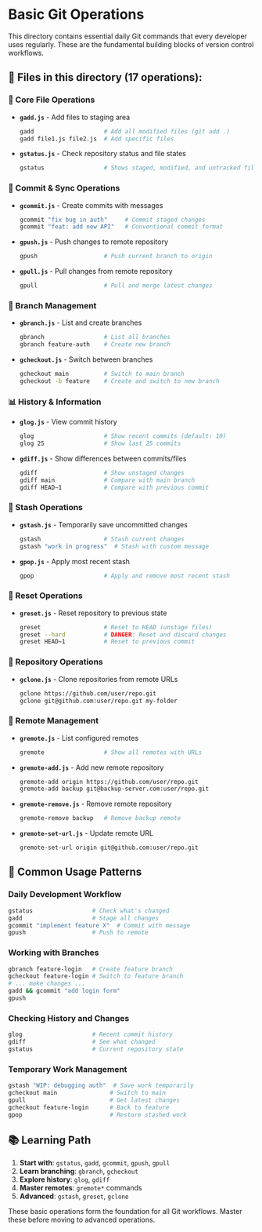# Basic Git Operations

This directory contains essential daily Git commands that every developer uses regularly. These are the fundamental building blocks of version control workflows.

## 📁 Files in this directory (17 operations):

### 📝 Core File Operations
- **`gadd.js`** - Add files to staging area
  ```bash
  gadd                    # Add all modified files (git add .)
  gadd file1.js file2.js  # Add specific files
  ```
- **`gstatus.js`** - Check repository status and file states
  ```bash
  gstatus                 # Shows staged, modified, and untracked files
  ```

### 💾 Commit & Sync Operations
- **`gcommit.js`** - Create commits with messages
  ```bash
  gcommit "fix bug in auth"     # Commit staged changes
  gcommit "feat: add new API"   # Conventional commit format
  ```
- **`gpush.js`** - Push changes to remote repository
  ```bash
  gpush                   # Push current branch to origin
  ```
- **`gpull.js`** - Pull changes from remote repository
  ```bash
  gpull                   # Pull and merge latest changes
  ```

### 🌿 Branch Management
- **`gbranch.js`** - List and create branches
  ```bash
  gbranch                 # List all branches
  gbranch feature-auth    # Create new branch
  ```
- **`gcheckout.js`** - Switch between branches
  ```bash
  gcheckout main          # Switch to main branch
  gcheckout -b feature    # Create and switch to new branch
  ```

### 📊 History & Information
- **`glog.js`** - View commit history
  ```bash
  glog                    # Show recent commits (default: 10)
  glog 25                 # Show last 25 commits
  ```
- **`gdiff.js`** - Show differences between commits/files
  ```bash
  gdiff                   # Show unstaged changes
  gdiff main              # Compare with main branch
  gdiff HEAD~1            # Compare with previous commit
  ```

### 💼 Stash Operations
- **`gstash.js`** - Temporarily save uncommitted changes
  ```bash
  gstash                  # Stash current changes
  gstash "work in progress"  # Stash with custom message
  ```
- **`gpop.js`** - Apply most recent stash
  ```bash
  gpop                    # Apply and remove most recent stash
  ```

### 🔄 Reset Operations
- **`greset.js`** - Reset repository to previous state
  ```bash
  greset                  # Reset to HEAD (unstage files)
  greset --hard           # DANGER: Reset and discard changes
  greset HEAD~1           # Reset to previous commit
  ```

### 📂 Repository Operations
- **`gclone.js`** - Clone repositories from remote URLs
  ```bash
  gclone https://github.com/user/repo.git
  gclone git@github.com:user/repo.git my-folder
  ```

### 📡 Remote Management
- **`gremote.js`** - List configured remotes
  ```bash
  gremote                 # Show all remotes with URLs
  ```
- **`gremote-add.js`** - Add new remote repository
  ```bash
  gremote-add origin https://github.com/user/repo.git
  gremote-add backup git@backup-server.com:user/repo.git
  ```
- **`gremote-remove.js`** - Remove remote repository
  ```bash
  gremote-remove backup   # Remove backup remote
  ```
- **`gremote-set-url.js`** - Update remote URL
  ```bash
  gremote-set-url origin git@github.com:user/repo.git
  ```

## 🎯 Common Usage Patterns

### Daily Development Workflow
```bash
gstatus                 # Check what's changed
gadd                    # Stage all changes
gcommit "implement feature X"  # Commit with message
gpush                   # Push to remote
```

### Working with Branches
```bash
gbranch feature-login   # Create feature branch
gcheckout feature-login # Switch to feature branch
# ... make changes ...
gadd && gcommit "add login form"
gpush
```

### Checking History and Changes
```bash
glog                    # Recent commit history
gdiff                   # See what changed
gstatus                 # Current repository state
```

### Temporary Work Management
```bash
gstash "WIP: debugging auth"  # Save work temporarily
gcheckout main               # Switch to main
gpull                        # Get latest changes
gcheckout feature-login      # Back to feature
gpop                         # Restore stashed work
```

## 📚 Learning Path

1. **Start with**: `gstatus`, `gadd`, `gcommit`, `gpush`, `gpull`
2. **Learn branching**: `gbranch`, `gcheckout`
3. **Explore history**: `glog`, `gdiff`
4. **Master remotes**: `gremote*` commands
5. **Advanced**: `gstash`, `greset`, `gclone`

These basic operations form the foundation for all Git workflows. Master these before moving to advanced operations.
